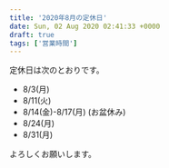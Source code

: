```yaml
---
title: '2020年8月の定休日'
date: Sun, 02 Aug 2020 02:41:33 +0000
draft: true
tags: ['営業時間']
---
```


定休日は次のとおりです。

*   8/3(月)
*   8/11(火)
*   8/14(金)-8/17(月) (お盆休み)
*   8/24(月)
*   8/31(月)

よろしくお願いします。